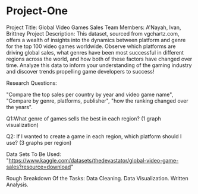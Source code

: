 # Project-One
Project Title: Global Video Games Sales 
Team Members: A'Nayah, Ivan, Brittney
Project Description: This dataset, sourced from vgchartz.com, offers a wealth of insights into the dynamics between platform and genre for the top 100 video games worldwide. Observe which platforms are driving global sales, what genres have been most successful in different regions across the world, and how both of these factors have changed over time. Analyze this data to inform your understanding of the gaming industry and discover trends propelling game developers to success!

Research Questions:

"Compare the top sales per country by year and video game name", "Compare by genre, platforms, publisher", "how the ranking changed over the years".

Q1:What genre of games sells the best in each region? (1 graph visualization) 

Q2: If I wanted to create a game in each region, which platform should I use? (3 graphs per region)

Data Sets To Be Used: "https://www.kaggle.com/datasets/thedevastator/global-video-game-sales?resource=download"

Rough Breakdown Of the Tasks: Data Cleaning. Data Visualization. Written Analysis. 

